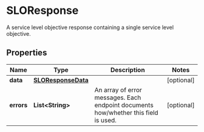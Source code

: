 # SLOResponse

A service level objective response containing a single service level objective.

## Properties

| Name       | Type                                      | Description                                                                         | Notes      |
| ---------- | ----------------------------------------- | ----------------------------------------------------------------------------------- | ---------- |
| **data**   | [**SLOResponseData**](SLOResponseData.md) |                                                                                     | [optional] |
| **errors** | **List&lt;String&gt;**                    | An array of error messages. Each endpoint documents how/whether this field is used. | [optional] |
